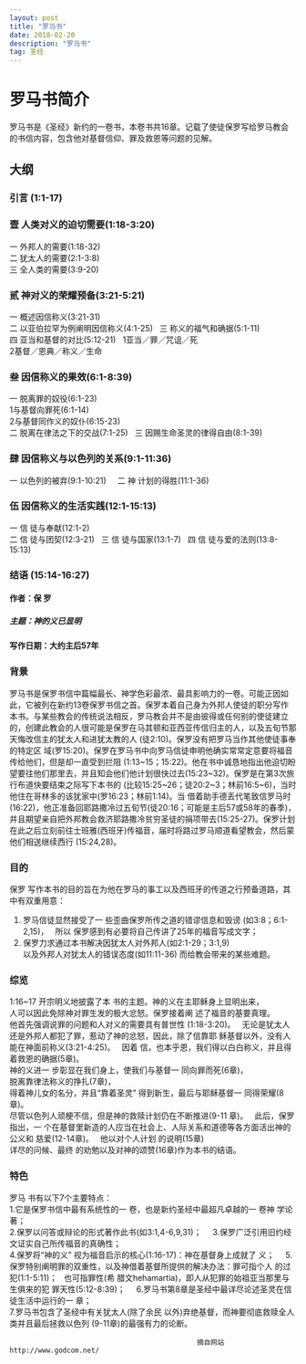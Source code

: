 ```yaml
---
layout: post
title: "罗马书"
date: 2018-02-20
description: "罗马书"
tag: 圣经 
---   
```

# 罗马书简介
罗马书是《圣经》新约的一卷书，本卷书共16章。记载了使徒保罗写给罗马教会的书信内容，包含他对基督信仰、罪及救恩等问题的见解。
## 大纲  
### 引言 (1:1-17)  
### 壹 人类对义的迫切需要(1:18-3:20)  
一 外邦人的需要(1:18-32)    
二 犹太人的需要(2:1-3:8)    
三 全人类的需要(3:9-20)    
### 贰 神对义的荣耀预备(3:21-5:21)    
一 概述因信称义(3:21-31)    
二 以亚伯拉罕为例阐明因信称义(4:1-25)    
三 称义的福气和确据(5:1-11)     
四 亚当和基督的对比(5:12-21)    
1亚当／罪／咒诅／死    
2基督／恩典／称义／生命    
### 叁 因信称义的果效(6:1-8:39)    
一 脱离罪的奴役(6:1-23)    
1与基督向罪死(6:1-14)    
2与基督同作义的奴仆(6:15-23)    
二 脱离在律法之下的交战(7:1-25)    
三 因赐生命圣灵的律得自由(8:1-39)    
### 肆 因信称义与以色列的关系(9:1-11:36)  
一 以色列的被弃(9:1-10:21)    
二 神 计划的得胜(11:1-36)  
### 伍 因信称义的生活实践(12:1-15:13)    
一 信 徒与奉献(12:1-2)    
二 信 徒与团契(12:3-21)   
三 信 徒与国家(13:1-7)   
四 信 徒与爱的法则(13:8-15:13)  
### 结语 (15:14-16:27)  
#### 作者：保 罗  
##### 主题：神的义已显明  
#### 写作日期：大约主后57年  

### 背景
   罗马书是保罗书信中篇幅最长、神学色彩最浓、最具影响力的一卷。可能正因如此，它被列在新约13卷保罗书信之首。保罗本着自己身为外邦人使徒的职分写作本书。与某些教会的传统说法相反，罗马教会并不是由彼得或任何别的使徒建立的，创建此教会的人很可能是保罗在马其顿和亚西亚传信归主的人，以及五旬节那天悔改信主的犹太人和进犹太教的人 (徒2:10)。保罗没有把罗马当作其他使徒事奉的特定区 域(罗15:20)。保罗在罗马书中向罗马信徒申明他确实常常定意要将福音传给他们，但是却一直受到拦阻 (1:13~15；15:22)。他在书中诚恳地指出他迫切盼望要往他们那里去，并且知会他们他计划很快过去(15:23~32)。保罗是在第3次旅行布道快要结束之际写下本书的 (比较15:25~26；徒20:2~3；林前16:5~6)，当时他住在哥林多的该犹家中(罗16:23；林前1:14)。当 借着助手德丢代笔致信罗马时(16:22)，他正准备回耶路撒冷过五旬节(徒20:16；可能是主后57或58年的春季)，并且期望亲自把外邦教会救济耶路撒冷贫穷圣徒的捐项带去(15:25-27)。保罗计划在此之后立刻前往士班雅(西班牙)传福音，届时将路过罗马顺道看望教会，然后蒙他们相送继续西行 (15:24,28)。  

### 目的
保罗 写作本书的目的旨在为他在罗马的事工以及西班牙的传道之行预备道路，其中有双重用意：     
1. 罗马信徒显然接受了一 些歪曲保罗所传之道的错谬信息和毁谤 (如3:8；6:1-2,15)，    
所以 保罗感到有必要将自己传讲了25年的福音写成文字；      
2. 保罗力求通过本书解决因犹太人对外邦人(如2:1-29；3:1,9)       
以及外邦人对犹太人的错误态度(如11:11-36) 而给教会带来的某些难题。      

### 综览
1:16~17 开宗明义地披露了本 书的主题。神的义在主耶稣身上显明出来，  
人可以因此免除神对罪生发的极大忿怒。保罗接着阐 述了福音的基要真理。  
他首先强调说罪的问题和人对义的需要具有普世性 (1:18-3:20)。  
无论是犹太人还是外邦人都犯了罪，惹动了神的忿怒，因此，除了信靠耶 稣基督以外，没有人能在神面前称义(3:21-4:25)。  
因着 信，也本乎恩，我们得以白白称义，并且得着救恩的确据(5章)。  
神的义进一 步彰显在我们身上，使我们与基督一 同向罪而死(6章)，  
脱离靠律法称义的挣扎(7章)，   
得着神儿女的名分，并且“靠着圣灵” 得到新生，最后与耶稣基督一 同得荣耀(8章)。  
尽管以色列人顽梗不信，但是神的救赎计划仍在不断推进(9-11 章)。  
此后，保罗指出，一 个在基督里新造的人应当在社会上、人际关系和道德等各方面活出神的公义和 慈爱(12-14章)。  
他以对个人计划 的说明(15章)  
详尽的问候、最终 的劝勉以及对神的颂赞(16章)作为本书的结语。  

### 特色  
罗马 书有以下7个主要特点：    
1.它是保罗书信中最有系统性的一 卷，也是新约圣经中最超凡卓越的一 卷神 学论著；    
2.保罗以问答或辩论的形式著作此书(如3:1,4-6,9,31)；    
3.保罗广泛引用旧约经文证实自己所传福音的真确性；    
4.保罗将“神的义” 视为福音启示的核心(1:16-17)：神在基督身上成就了 义；    
5.保罗特别阐明罪的双重性，以及神借着基督所提供的解决办法：罪可指个人 的过犯(1:1-5:11)；  
也可指罪性(希 腊文hehamartia)，即人从犯罪的始祖亚当那里与生俱来的犯 罪天性(5:12-8:39)；    
6.罗马书第8章是圣经中最详尽论述圣灵在信 徒生活中运行的一 章；    
7.罗马书包含了圣经中有关犹太人(除了余民 以外)弃绝基督，而神要彻底救赎全人类并且最后拯救以色列 (9-11章)的最强有力的论断。   
                                                 
                                                  摘自网站http://www.godcom.net/
